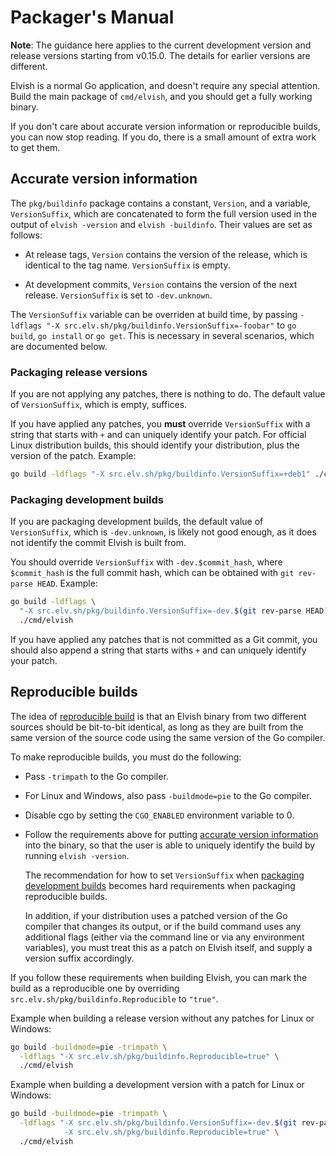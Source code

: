 # Packager's Manual

**Note**: The guidance here applies to the current development version and
release versions starting from v0.15.0. The details for earlier versions are
different.

Elvish is a normal Go application, and doesn't require any special attention.
Build the main package of `cmd/elvish`, and you should get a fully working
binary.

If you don't care about accurate version information or reproducible builds, you
can now stop reading. If you do, there is a small amount of extra work to get
them.

## Accurate version information

The `pkg/buildinfo` package contains a constant, `Version`, and a variable,
`VersionSuffix`, which are concatenated to form the full version used in the
output of `elvish -version` and `elvish -buildinfo`. Their values are set as
follows:

-   At release tags, `Version` contains the version of the release, which is
    identical to the tag name. `VersionSuffix` is empty.

-   At development commits, `Version` contains the version of the next release.
    `VersionSuffix` is set to `-dev.unknown`.

The `VersionSuffix` variable can be overriden at build time, by passing
`-ldflags "-X src.elv.sh/pkg/buildinfo.VersionSuffix=-foobar"` to `go build`,
`go install` or `go get`. This is necessary in several scenarios, which are
documented below.

### Packaging release versions

If you are not applying any patches, there is nothing to do. The default value
of `VersionSuffix`, which is empty, suffices.

If you have applied any patches, you **must** override `VersionSuffix` with a
string that starts with `+` and can uniquely identify your patch. For official
Linux distribution builds, this should identify your distribution, plus the
version of the patch. Example:

```sh
go build -ldflags "-X src.elv.sh/pkg/buildinfo.VersionSuffix=+deb1" ./cmd/elvish
```

### Packaging development builds

If you are packaging development builds, the default value of `VersionSuffix`,
which is `-dev.unknown`, is likely not good enough, as it does not identify the
commit Elvish is built from.

You should override `VersionSuffix` with `-dev.$commit_hash`, where
`$commit_hash` is the full commit hash, which can be obtained with
`git rev-parse HEAD`. Example:

```sh
go build -ldflags \
  "-X src.elv.sh/pkg/buildinfo.VersionSuffix=-dev.$(git rev-parse HEAD)" \
  ./cmd/elvish
```

If you have applied any patches that is not committed as a Git commit, you
should also append a string that starts withs `+` and can uniquely identify your
patch.

## Reproducible builds

The idea of
[reproducible build](https://en.wikipedia.org/wiki/Reproducible_builds) is that
an Elvish binary from two different sources should be bit-to-bit identical, as
long as they are built from the same version of the source code using the same
version of the Go compiler.

To make reproducible builds, you must do the following:

-   Pass `-trimpath` to the Go compiler.

-   For Linux and Windows, also pass `-buildmode=pie` to the Go compiler.

-   Disable cgo by setting the `CGO_ENABLED` environment variable to 0.

-   Follow the requirements above for putting
    [accurate version information](#accurate-version-information) into the
    binary, so that the user is able to uniquely identify the build by running
    `elvish -version`.

    The recommendation for how to set `VersionSuffix` when
    [packaging development builds](#packaging-development-builds) becomes hard
    requirements when packaging reproducible builds.

    In addition, if your distribution uses a patched version of the Go compiler
    that changes its output, or if the build command uses any additional flags
    (either via the command line or via any environment variables), you must
    treat this as a patch on Elvish itself, and supply a version suffix
    accordingly.

If you follow these requirements when building Elvish, you can mark the build as
a reproducible one by overriding `src.elv.sh/pkg/buildinfo.Reproducible` to
`"true"`.

Example when building a release version without any patches for Linux or
Windows:

```sh
go build -buildmode=pie -trimpath \
  -ldflags "-X src.elv.sh/pkg/buildinfo.Reproducible=true" \
  ./cmd/elvish
```

Example when building a development version with a patch for Linux or Windows:

```sh
go build -buildmode=pie -trimpath \
  -ldflags "-X src.elv.sh/pkg/buildinfo.VersionSuffix=-dev.$(git rev-parse HEAD)+deb0 \
            -X src.elv.sh/pkg/buildinfo.Reproducible=true" \
  ./cmd/elvish
```
